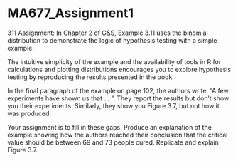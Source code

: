 # MA677_Assignment1

311 Assignment: 
In Chapter 2 of G&S, Example 3.11 uses the binomial distribution to demonstrate the logic of
hypothesis testing with a simple example.

The intuitive simplicity of the example and the availability of tools in R for calculations and plotting
distributions encourages you to explore hypothesis testing by reproducing the results presented in
the book.

In the final paragraph of the example on page 102, the authors write, ”A few experiments have
shown us that ... ”. They report the results but don’t show you their experiments. Similarly, they
show you Figure 3.7, but not how it was produced.

Your assignment is to fill in these gaps. Produce an explanation of the example showing how the
authors reached their conclusion that the critical value should be between 69 and 73 people cured.
Replicate and explain Figure 3.7.
 
